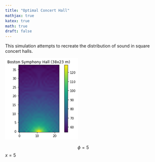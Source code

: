 ```yaml
---
title: "Optimal Concert Hall"
mathjax: true
katex: true
math: true
draft: false
---
```


This simulation attempts to recreate the distribution of sound in square concert halls. 

![asfasdfa](/acoustics_BSH.png#center)

$$\phi = 5$$
$x = 5$
